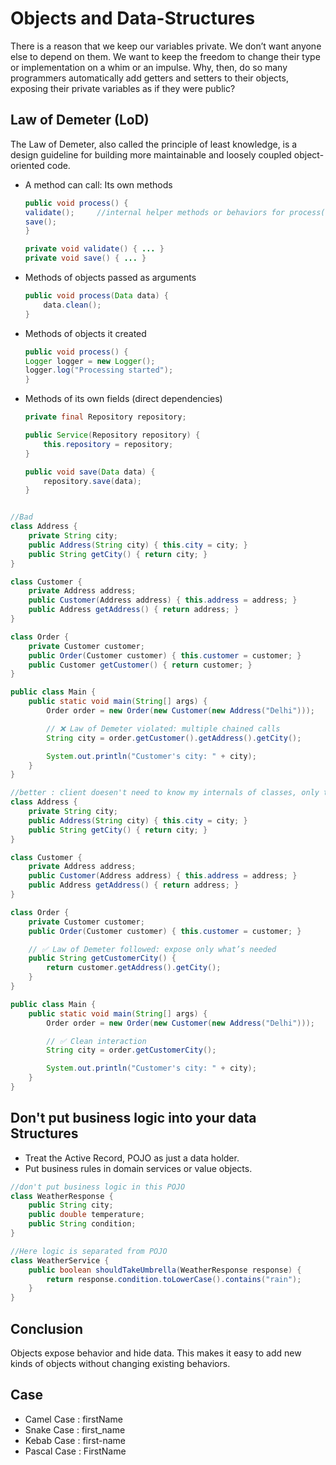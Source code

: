 # Objects and Data-Structures

There is a reason that we keep our variables private. We don’t want anyone else to depend
on them. We want to keep the freedom to change their type or implementation on a whim
or an impulse. Why, then, do so many programmers automatically add getters and setters
to their objects, exposing their private variables as if they were public?


## Law of Demeter (LoD)

The Law of Demeter, also called the principle of least knowledge, is a design guideline for building 
more maintainable and loosely coupled object-oriented code.

- A method can call:
	Its own methods
	
	```java
	public void process() {
    validate(); 	//internal helper methods or behaviors for process()
    save();
	}

	private void validate() { ... }
	private void save() { ... }

	```
- Methods of objects passed as arguments
	
	```java
	public void process(Data data) {
		data.clean();
	}
	```
	
- Methods of objects it created
	
	```java
	public void process() {
    Logger logger = new Logger();
    logger.log("Processing started");
	}

	```
	
- Methods of its own fields (direct dependencies)
	
	```java
	private final Repository repository;

	public Service(Repository repository) {
		this.repository = repository;
	}

	public void save(Data data) {
		repository.save(data);
	}
	
	```
	
```java

//Bad
class Address {
    private String city;
    public Address(String city) { this.city = city; }
    public String getCity() { return city; }
}

class Customer {
    private Address address;
    public Customer(Address address) { this.address = address; }
    public Address getAddress() { return address; }
}

class Order {
    private Customer customer;
    public Order(Customer customer) { this.customer = customer; }
    public Customer getCustomer() { return customer; }
}

public class Main {
    public static void main(String[] args) {
        Order order = new Order(new Customer(new Address("Delhi")));

        // ❌ Law of Demeter violated: multiple chained calls
        String city = order.getCustomer().getAddress().getCity();

        System.out.println("Customer's city: " + city);
    }
}
```

```java
//better : client doesen't need to know my internals of classes, only the operation which it requires
class Address {
    private String city;
    public Address(String city) { this.city = city; }
    public String getCity() { return city; }
}

class Customer {
    private Address address;
    public Customer(Address address) { this.address = address; }
    public Address getAddress() { return address; }
}

class Order {
    private Customer customer;
    public Order(Customer customer) { this.customer = customer; }

    // ✅ Law of Demeter followed: expose only what’s needed
    public String getCustomerCity() {
        return customer.getAddress().getCity();
    }
}

public class Main {
    public static void main(String[] args) {
        Order order = new Order(new Customer(new Address("Delhi")));

        // ✅ Clean interaction
        String city = order.getCustomerCity();

        System.out.println("Customer's city: " + city);
    }
}

```

## Don't put business logic into your data Structures

- Treat the Active Record, POJO as just a data holder.
- Put business rules in domain services or value objects.

```java
//don't put business logic in this POJO
class WeatherResponse {
    public String city;
    public double temperature;
    public String condition;
}

//Here logic is separated from POJO
class WeatherService {
    public boolean shouldTakeUmbrella(WeatherResponse response) {
        return response.condition.toLowerCase().contains("rain");
    }
}

```

## Conclusion

Objects expose behavior and hide data. This makes it easy to add new kinds of objects
without changing existing behaviors.

## Case

- Camel Case : firstName
- Snake Case : first_name
- Kebab Case : first-name
- Pascal Case : FirstName

